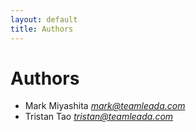 ```yaml
---
layout: default
title: Authors
---
```


# Authors

* Mark Miyashita *mark@teamleada.com*
* Tristan Tao *tristan@teamleada.com*
